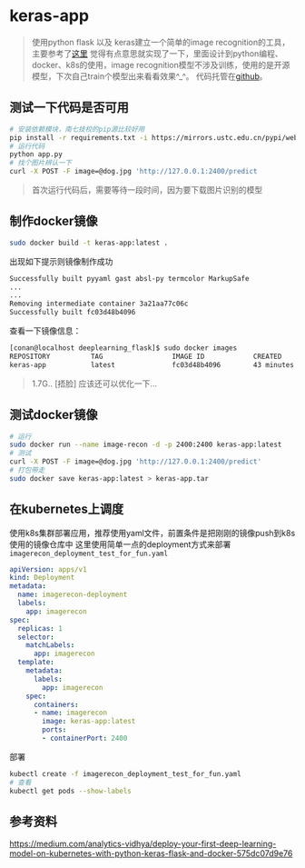 # keras-app
> 使用python flask 以及 keras建立一个简单的image recognition的工具，主要参考了[这里](https://medium.com/analytics-vidhya/deploy-your-first-deep-learning-model-on-kubernetes-with-python-keras-flask-and-docker-575dc07d9e76)
> 觉得有点意思就实现了一下，里面设计到python编程、docker、k8s的使用，image recognition模型不涉及训练，使用的是开源模型，下次自己train个模型出来看看效果^_^。
> 代码托管在[github](https://github.com/kiddie92/keras-app)。

## 测试一下代码是否可用
```bash
# 安装依赖模块，南七技校的pip源比较好用
pip install -r requirements.txt -i https://mirrors.ustc.edu.cn/pypi/web/simple/ 
# 运行代码
python app.py  
# 找个图片辨认一下
curl -X POST -F image=@dog.jpg 'http://127.0.0.1:2400/predict
```

> 首次运行代码后，需要等待一段时间，因为要下载图片识别的模型


## 制作docker镜像
```bash
sudo docker build -t keras-app:latest .
```
出现如下提示则镜像制作成功
```bash
Successfully built pyyaml gast absl-py termcolor MarkupSafe
...
...
Removing intermediate container 3a21aa77c06c
Successfully built fc03d48b4096
```
查看一下镜像信息：
```bash
[conan@localhost deeplearning_flask]$ sudo docker images
REPOSITORY          TAG                 IMAGE ID            CREATED             SIZE
keras-app           latest              fc03d48b4096        43 minutes ago      1.7 GB
```
> 1.7G.. [捂脸]  应该还可以优化一下...

## 测试docker镜像

```bash
# 运行
sudo docker run --name image-recon -d -p 2400:2400 keras-app:latest
# 测试
curl -X POST -F image=@dog.jpg 'http://127.0.0.1:2400/predict'
# 打包带走
sudo docker save keras-app:latest > keras-app.tar
```

## 在kubernetes上调度
使用k8s集群部署应用，推荐使用yaml文件，前置条件是把刚刚的镜像push到k8s使用的镜像仓库中
这里使用简单一点的deployment方式来部署`imagerecon_deployment_test_for_fun.yaml`
```yaml
apiVersion: apps/v1
kind: Deployment
metadata:
  name: imagerecon-deployment
  labels:
    app: imagerecon
spec:
  replicas: 1
  selector:
    matchLabels:
      app: imagerecon
  template:
    metadata:
      labels:
        app: imagerecon
    spec:
      containers:
      - name: imagerecon
        image: keras-app:latest
        ports:
        - containerPort: 2400
```
部署
```bash
kubectl create -f imagerecon_deployment_test_for_fun.yaml
# 查看
kubectl get pods --show-labels
```

## 参考资料

https://medium.com/analytics-vidhya/deploy-your-first-deep-learning-model-on-kubernetes-with-python-keras-flask-and-docker-575dc07d9e76